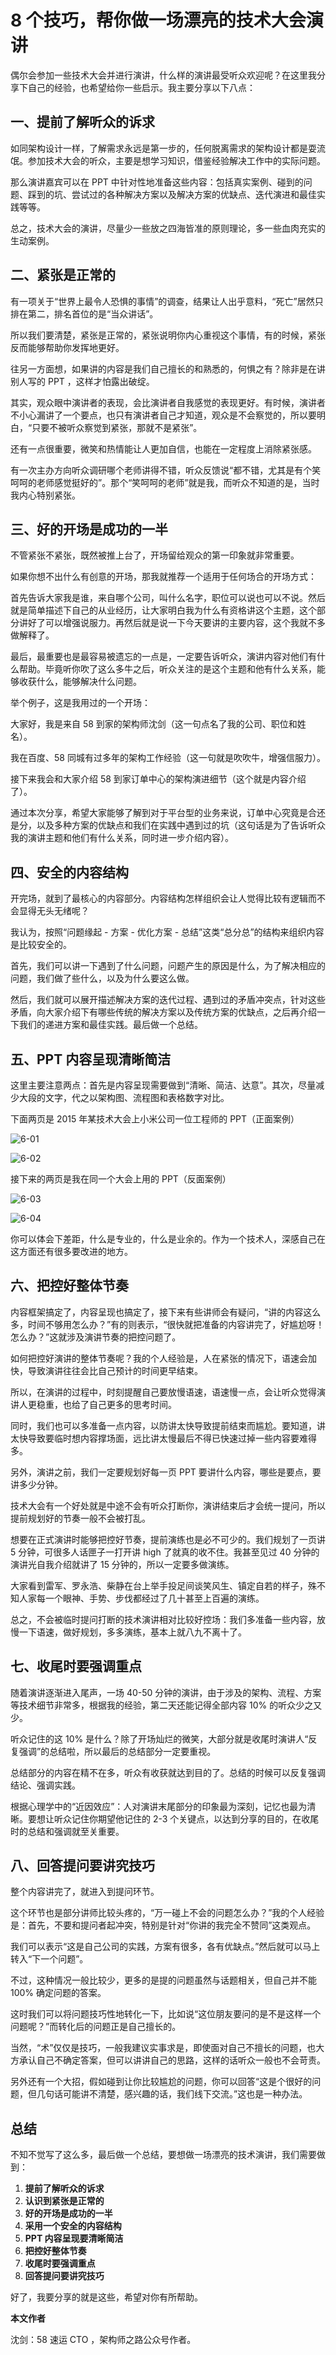 # 8 个技巧，帮你做一场漂亮的技术大会演讲

偶尔会参加一些技术大会并进行演讲，什么样的演讲最受听众欢迎呢？在这里我分享下自己的经验，也希望给你一些启示。我主要分享以下八点：



## 一、提前了解听众的诉求

如同架构设计一样，了解需求永远是第一步的，任何脱离需求的架构设计都是耍流氓。参加技术大会的听众，主要是想学习知识，借鉴经验解决工作中的实际问题。

那么演讲嘉宾可以在 PPT 中针对性地准备这些内容：包括真实案例、碰到的问题、踩到的坑、尝试过的各种解决方案以及解决方案的优缺点、迭代演进和最佳实践等等。

总之，技术大会的演讲，尽量少一些放之四海皆准的原则理论，多一些血肉充实的生动案例。





## 二、紧张是正常的

有一项关于“世界上最令人恐惧的事情”的调查，结果让人出乎意料，“死亡”居然只排在第二，排名首位的是“当众讲话”。

所以我们要清楚，紧张是正常的，紧张说明你内心重视这个事情，有的时候，紧张反而能够帮助你发挥地更好。

往另一方面想，如果讲的内容是我们自己擅长的和熟悉的，何惧之有？除非是在讲别人写的 PPT ，这样才怕露出破绽。

其实，观众眼中演讲者的表现，会比演讲者自我感觉的表现更好。有时候，演讲者不小心漏讲了一个要点，也只有演讲者自己才知道，观众是不会察觉的，所以要明白，“只要不被听众察觉到紧张，那就不是紧张”。

还有一点很重要，微笑和热情能让人更加自信，也能在一定程度上消除紧张感。

有一次主办方向听众调研哪个老师讲得不错，听众反馈说“都不错，尤其是有个笑呵呵的老师感觉挺好的”。那个“笑呵呵的老师”就是我，而听众不知道的是，当时我内心特别紧张。





## 三、好的开场是成功的一半

不管紧张不紧张，既然被推上台了，开场留给观众的第一印象就非常重要。

如果你想不出什么有创意的开场，那我就推荐一个适用于任何场合的开场方式：

首先告诉大家我是谁，来自哪个公司，叫什么名字，职位可以说也可以不说。然后就是简单描述下自己的从业经历，让大家明白我为什么有资格讲这个主题，这个部分讲好了可以增强说服力。再然后就是说一下今天要讲的主要内容，这个我就不多做解释了。

最后，最重要也是最容易被遗忘的一点是，一定要告诉听众，演讲内容对他们有什么帮助。毕竟听你吹了这么多牛之后，听众关注的是这个主题和他有什么关系，能够收获什么，能够解决什么问题。

举个例子，这是我用过的一个开场：

大家好，我是来自 58 到家的架构师沈剑（这一句点名了我的公司、职位和姓名）。

我在百度、58 同城有过多年的架构工作经验（这一句就是吹吹牛，增强信服力）。

接下来我会和大家介绍 58 到家订单中心的架构演进细节（这个就是内容介绍了）。

通过本次分享，希望大家能够了解到对于平台型的业务来说，订单中心究竟是合还是分，以及多种方案的优缺点和我们在实践中遇到过的坑（这句话是为了告诉听众我的演讲主题和他们有什么关系，同时进一步介绍内容）。





## 四、安全的内容结构

开完场，就到了最核心的内容部分。内容结构怎样组织会让人觉得比较有逻辑而不会显得无头无绪呢？

我认为，按照“问题缘起 - 方案 - 优化方案 - 总结”这类“总分总”的结构来组织内容是比较安全的。

首先，我们可以讲一下遇到了什么问题，问题产生的原因是什么，为了解决相应的问题，我们做了些什么，以及为什么要这么做。

然后，我们就可以展开描述解决方案的迭代过程、遇到过的矛盾冲突点，针对这些矛盾，向大家介绍下有哪些传统的解决方案以及传统方案的优缺点，之后再介绍一下我们的递进方案和最佳实践。最后做一个总结。





## 五、PPT 内容呈现清晰简洁

这里主要注意两点：首先是内容呈现需要做到“清晰、简洁、达意”。其次，尽量减少大段的文字，代之以架构图、流程图和表格数字对比。

下面两页是 2015 年某技术大会上小米公司一位工程师的 PPT（正面案例）

![6-01](assets/6-01.png)

![6-02](assets/6-02.png)



接下来的两页是我在同一个大会上用的 PPT（反面案例）

![6-03](assets/6-03.png)



![6-04](assets/6-04.png)



你可以体会下差距，什么是专业的，什么是业余的。作为一个技术人，深感自己在这方面还有很多要改进的地方。





## 六、把控好整体节奏

内容框架搞定了，内容呈现也搞定了，接下来有些讲师会有疑问，“讲的内容这么多，时间不够用怎么办？”有的则表示，“很快就把准备的内容讲完了，好尴尬呀！怎么办？”这就涉及演讲节奏的把控问题了。

如何把控好演讲的整体节奏呢？我的个人经验是，人在紧张的情况下，语速会加快，导致演讲往往会比自己预计的时间更早结束。

所以，在演讲的过程中，时刻提醒自己要放慢语速，语速慢一点，会让听众觉得演讲人更稳重，也给了自己更多的思考时间。

同时，我们也可以多准备一点内容，以防讲太快导致提前结束而尴尬。要知道，讲太快导致要临时想内容撑场面，远比讲太慢最后不得已快速过掉一些内容要难得多。

另外，演讲之前，我们一定要规划好每一页 PPT 要讲什么内容，哪些是要点，要讲多少分钟。

技术大会有一个好处就是中途不会有听众打断你，演讲结束后才会统一提问，所以提前规划好的节奏一般不会被打乱。

想要在正式演讲时能够把控好节奏，提前演练也是必不可少的。我们规划了一页讲 5 分钟，可很多人话匣子一打开讲 high 了就真的收不住。我甚至见过 40 分钟的演讲光自我介绍就讲了 15 分钟的，所以一定要多做演练。

大家看到雷军、罗永浩、柴静在台上举手投足间谈笑风生、镇定自若的样子，殊不知人家每一个眼神、手势、步伐都经过了几十甚至上百遍的演练。

总之，不会被临时提问打断的技术演讲相对比较好控场：我们多准备一些内容，放慢一下语速，做好规划，多多演练，基本上就八九不离十了。





## 七、收尾时要强调重点

随着演讲逐渐进入尾声，一场 40-50 分钟的演讲，由于涉及的架构、流程、方案等技术细节非常多，根据我的经验，第二天还能记得全部内容 10% 的听众少之又少。

听众记住的这 10% 是什么？除了开场灿烂的微笑，大部分就是收尾时演讲人“反复强调”的总结啦，所以最后的总结部分一定要重视。

总结部分的内容在精不在多，听众有收获就达到目的了。总结的时候可以反复强调结论、强调实践。

根据心理学中的“近因效应”：人对演讲末尾部分的印象最为深刻，记忆也最为清晰。要想让听众记住你期望他记住的 2-3 个关键点，以达到分享的目的，在收尾时的总结和强调就至关重要。





## 八、回答提问要讲究技巧

整个内容讲完了，就进入到提问环节。

这个环节也是部分讲师比较头疼的，“万一碰上不会的问题怎么办？”我的个人经验是：首先，不要和提问者起冲突，特别是针对“你讲的我完全不赞同”这类观点。

我们可以表示“这是自己公司的实践，方案有很多，各有优缺点。”然后就可以马上转入“下一个问题”。

不过，这种情况一般比较少，更多的是提的问题虽然与话题相关，但自己并不能 100% 确定问题的答案。

这时我们可以将问题技巧性地转化一下，比如说“这位朋友要问的是不是这样一个问题呢？”而转化后的问题正是自己擅长的。

当然，“术”仅仅是技巧，一般我建议实事求是，即使面对自己不擅长的问题，也大方承认自己不确定答案，但可以讲讲自己的思路，这样的话听众一般也不会苛责。

另外还有一个大招，假如碰到让你比较尴尬的问题，你可以回答“这是个很好的问题，但几句话可能讲不清楚，感兴趣的话，我们线下交流。”这也是一种办法。







## 总结

不知不觉写了这么多，最后做一个总结，要想做一场漂亮的技术演讲，我们需要做到：

1. **提前了解听众的诉求**
2. **认识到紧张是正常的**
3. **好的开场是成功的一半**
4. **采用一个安全的内容结构**
5. **PPT 内容呈现要清晰简洁**
6. **把控好整体节奏**
7. **收尾时要强调重点**
8. **回答提问要讲究技巧**

好了，我要分享的就是这些，希望对你有所帮助。



**本文作者**

沈剑：58 速运 CTO ，架构师之路公众号作者。

























































































































































































































